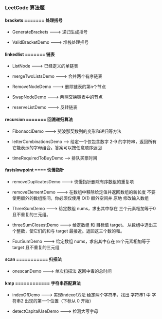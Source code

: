 ### LeetCode 算法题 

#### brackets ======= 处理括号
    
- GenerateBrackets ---> 递归生成括号

- ValidBracketDemo ---> 堆栈处理括号
    
#### linkedlist ======= 链表
    
- ListNode ---> 已经定义的单链表

- mergeTwoListsDemo ---> 合并两个有序链表

- RemoveNodeDemo ---> 删除链表的第n个节点

- SwapNodeDemo ---> 两两交换链表中的节点

- reserveListDemo ---> 反转链表
    
####  recursion ======= 回溯递归算法
    
- FibonacciDemo ---> 斐波那契数列的变形和递归等方法

- letterCombinationsDemo --> 给定一个仅包含数字 2-9 的字符串，返回所有它能表示的字母组合。答案可以按任意顺序返回

- timeRequiredToBuyDemo --> 排队买票时间
 
#### fastslowpoint ==== 快慢指针

- removeDuplicatesDemo ---> 快慢指针删除有序数组的重复项

- removeElementDemo ---> 在数组中移除给定值并返回数组的新长度 
不要使用额外的数组空间，你必须仅使用 O(1) 额外空间并 原地 修改输入数组

- ThreeSumDemo ---> 给定数组 nums，求出其中存在 三个元素相加等于0 且不重复的三元组。

- threeSumClosestDemo ---> 给定数组 和 目标值 target。
从数组中选出三个整数，使它们的和与 target 最接近。返回这三个数的和。

- FourSumDemo ---> 给定数组 nums，求出其中存在 四个元素相加等于target 且不重复的三元组

#### scan =========== 扫描法

- onescanDemo ---> 单次扫描法 返回中毒的总时间

#### kmp ============ 字符串匹配算法

- indexOfDemo ---> 实现indexof方法 
给定两个字符串，找出 字符串1 中 字符串2 出现的第一个位置（下标从 0 开始）

- detectCapitalUseDemo ---> 检测大写字母

















    
    